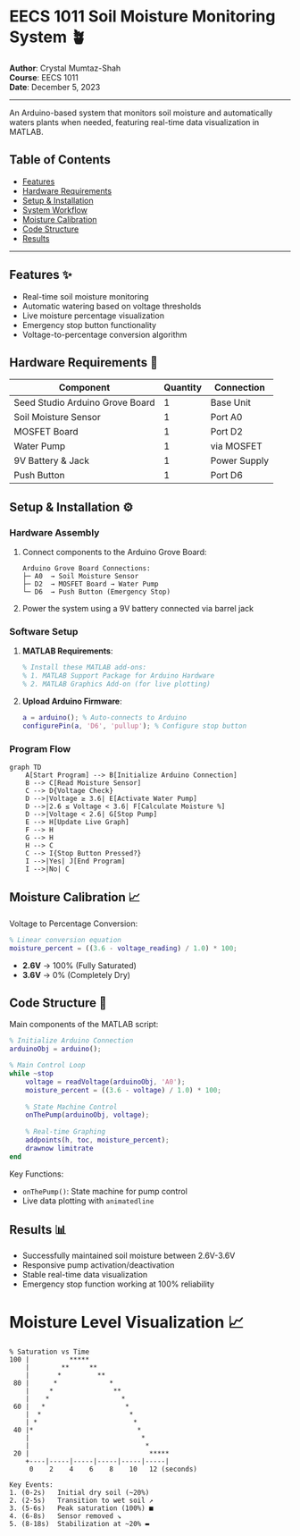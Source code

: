 # EECS 1011 Soil Moisture Monitoring System 🪴

**Author**: Crystal Mumtaz-Shah  
**Course**: EECS 1011  
**Date**: December 5, 2023  


---

An Arduino-based system that monitors soil moisture and automatically waters plants when needed, featuring real-time data visualization in MATLAB.

## Table of Contents
- [Features](#features)
- [Hardware Requirements](#hardware-requirements)
- [Setup & Installation](#setup--installation)
- [System Workflow](#system-workflow)
- [Moisture Calibration](#moisture-calibration)
- [Code Structure](#code-structure)
- [Results](#results)
  
---

## Features ✨
- Real-time soil moisture monitoring
- Automatic watering based on voltage thresholds
- Live moisture percentage visualization
- Emergency stop button functionality
- Voltage-to-percentage conversion algorithm

## Hardware Requirements 🔧
| Component | Quantity | Connection |
|-----------|----------|------------|
| Seed Studio Arduino Grove Board | 1 | Base Unit |
| Soil Moisture Sensor | 1 | Port A0 |
| MOSFET Board | 1 | Port D2 |
| Water Pump | 1 | via MOSFET |
| 9V Battery & Jack | 1 | Power Supply |
| Push Button | 1 | Port D6 |

## Setup & Installation ⚙️

### Hardware Assembly
1. Connect components to the Arduino Grove Board:
   ```text
   Arduino Grove Board Connections:
   ├─ A0  → Soil Moisture Sensor
   ├─ D2  → MOSFET Board → Water Pump
   └─ D6  → Push Button (Emergency Stop)
   ```
2. Power the system using a 9V battery connected via barrel jack

### Software Setup
1. **MATLAB Requirements**:
   ```matlab
   % Install these MATLAB add-ons:
   % 1. MATLAB Support Package for Arduino Hardware
   % 2. MATLAB Graphics Add-on (for live plotting)
   ```

2. **Upload Arduino Firmware**:
   ```matlab
   a = arduino(); % Auto-connects to Arduino
   configurePin(a, 'D6', 'pullup'); % Configure stop button
   ```

### Program Flow
```mermaid
graph TD
    A[Start Program] --> B[Initialize Arduino Connection]
    B --> C[Read Moisture Sensor]
    C --> D{Voltage Check}
    D -->|Voltage ≥ 3.6| E[Activate Water Pump]
    D -->|2.6 ≤ Voltage < 3.6| F[Calculate Moisture %]
    D -->|Voltage < 2.6| G[Stop Pump]
    E --> H[Update Live Graph]
    F --> H
    G --> H
    H --> C
    C --> I{Stop Button Pressed?}
    I -->|Yes| J[End Program]
    I -->|No| C
```

## Moisture Calibration 📈
Voltage to Percentage Conversion:
```matlab
% Linear conversion equation
moisture_percent = ((3.6 - voltage_reading) / 1.0) * 100;
```
- **2.6V** → 100% (Fully Saturated)
- **3.6V** → 0% (Completely Dry)

## Code Structure 🧩
Main components of the MATLAB script:
```matlab
% Initialize Arduino Connection
arduinoObj = arduino();

% Main Control Loop
while ~stop
    voltage = readVoltage(arduinoObj, 'A0');
    moisture_percent = ((3.6 - voltage) / 1.0) * 100;
    
    % State Machine Control
    onThePump(arduinoObj, voltage);
    
    % Real-time Graphing
    addpoints(h, toc, moisture_percent);
    drawnow limitrate
end
```

Key Functions:
- `onThePump()`: State machine for pump control
- Live data plotting with `animatedline`

## Results 📊


- Successfully maintained soil moisture between 2.6V-3.6V
- Responsive pump activation/deactivation
- Stable real-time data visualization
- Emergency stop function working at 100% reliability


# Moisture Level Visualization 📈

```text
% Saturation vs Time
100 |          *****                    
    |        **     **                  
    |       *         **                
 80 |      *             *              
    |     *               **            
    |    *                  *           
 60 |   *                    *          
    |  *                      *         
    | *                        *        
 40 |*                          *       
    |                            *      
    |                             *     
 20 |                              *****
    +----|-----|-----|-----|-----|-----|
     0    2    4    6    8    10   12 (seconds)

Key Events:
1. (0-2s)   Initial dry soil (~20%)
2. (2-5s)   Transition to wet soil ↗
3. (5-6s)   Peak saturation (100%) ■
4. (6-8s)   Sensor removed ↘
5. (8-18s)  Stabilization at ~20% ▬
